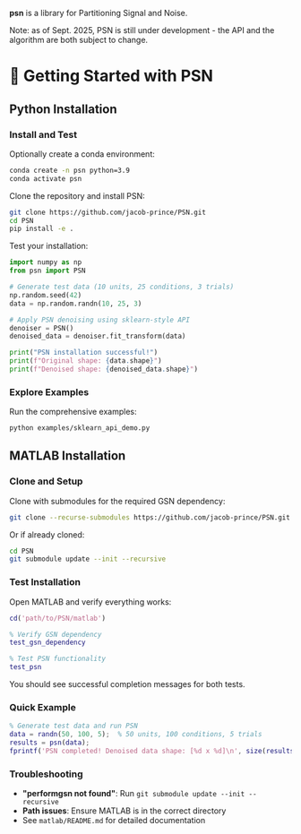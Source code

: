 **psn** is a library for Partitioning Signal and Noise. 

Note: as of Sept. 2025, PSN is still under development - the API and the algorithm are both subject to change.

# 🚀 Getting Started with PSN

## Python Installation

### Install and Test

Optionally create a conda environment:

```bash
conda create -n psn python=3.9
conda activate psn
```

Clone the repository and install PSN:

```bash
git clone https://github.com/jacob-prince/PSN.git
cd PSN
pip install -e .
```

Test your installation:

```python
import numpy as np
from psn import PSN

# Generate test data (10 units, 25 conditions, 3 trials)
np.random.seed(42)
data = np.random.randn(10, 25, 3)

# Apply PSN denoising using sklearn-style API
denoiser = PSN()
denoised_data = denoiser.fit_transform(data)

print("PSN installation successful!")
print(f"Original shape: {data.shape}")
print(f"Denoised shape: {denoised_data.shape}")
```

### Explore Examples

Run the comprehensive examples:

```bash
python examples/sklearn_api_demo.py
```

## MATLAB Installation

### Clone and Setup

Clone with submodules for the required GSN dependency:

```bash
git clone --recurse-submodules https://github.com/jacob-prince/PSN.git
```

Or if already cloned:
```bash
cd PSN
git submodule update --init --recursive
```

### Test Installation

Open MATLAB and verify everything works:

```matlab
cd('path/to/PSN/matlab')

% Verify GSN dependency
test_gsn_dependency

% Test PSN functionality  
test_psn
```

You should see successful completion messages for both tests.

### Quick Example

```matlab
% Generate test data and run PSN
data = randn(50, 100, 5);  % 50 units, 100 conditions, 5 trials
results = psn(data);
fprintf('PSN completed! Denoised data shape: [%d x %d]\n', size(results.denoiseddata));
```

### Troubleshooting

- **"performgsn not found"**: Run `git submodule update --init --recursive`
- **Path issues**: Ensure MATLAB is in the correct directory
- See `matlab/README.md` for detailed documentation
